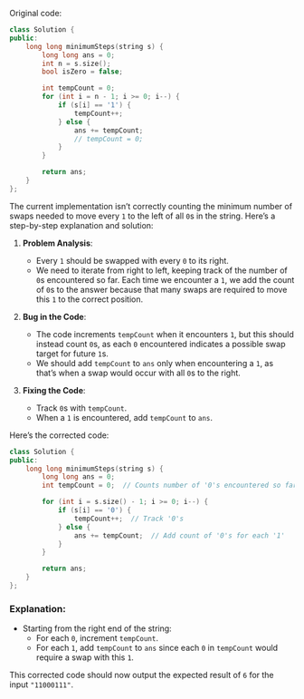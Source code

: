 Original code:
```cpp
class Solution {
public:
    long long minimumSteps(string s) {
        long long ans = 0;
        int n = s.size();
        bool isZero = false;

        int tempCount = 0;
        for (int i = n - 1; i >= 0; i--) {
            if (s[i] == '1') {
                tempCount++;
            } else {
                ans += tempCount;
                // tempCount = 0;
            }
        }

        return ans;
    }
};
```

The current implementation isn’t correctly counting the minimum number of swaps needed to move every `1` to the left of all `0`s in the string. Here’s a step-by-step explanation and solution:

1. **Problem Analysis**:
   - Every `1` should be swapped with every `0` to its right.
   - We need to iterate from right to left, keeping track of the number of `0`s encountered so far. Each time we encounter a `1`, we add the count of `0`s to the answer because that many swaps are required to move this `1` to the correct position.

2. **Bug in the Code**:
   - The code increments `tempCount` when it encounters `1`, but this should instead count `0`s, as each `0` encountered indicates a possible swap target for future `1`s.
   - We should add `tempCount` to `ans` only when encountering a `1`, as that’s when a swap would occur with all `0`s to the right.

3. **Fixing the Code**:
   - Track `0`s with `tempCount`.
   - When a `1` is encountered, add `tempCount` to `ans`.

Here’s the corrected code:

```cpp
class Solution {
public:
    long long minimumSteps(string s) {
        long long ans = 0;
        int tempCount = 0;  // Counts number of '0's encountered so far

        for (int i = s.size() - 1; i >= 0; i--) {
            if (s[i] == '0') {
                tempCount++;  // Track '0's
            } else {
                ans += tempCount;  // Add count of '0's for each '1'
            }
        }

        return ans;
    }
};
```

### Explanation:
- Starting from the right end of the string:
  - For each `0`, increment `tempCount`.
  - For each `1`, add `tempCount` to `ans` since each `0` in `tempCount` would require a swap with this `1`.
  
This corrected code should now output the expected result of `6` for the input `"11000111"`.